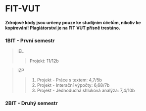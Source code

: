 # FIT-VUT

#### Zdrojové kódy jsou určeny pouze ke studijním účelům, nikoliv ke kopírování! Plagiátorství je na FIT VUT přísně trestáno.

### 1BIT - První semestr
> IEL
>> Projekt: 11/12b  

> IZP  
>> 1. Projekt - Práce s textem: 4,7/5b  
>> 2. Projekt - Interační výpočty: 6,68/7b  
>> 3. Projekt - Jednoduchá shluková analýza: 7,4/10b  

### 2BIT - Druhý semestr
